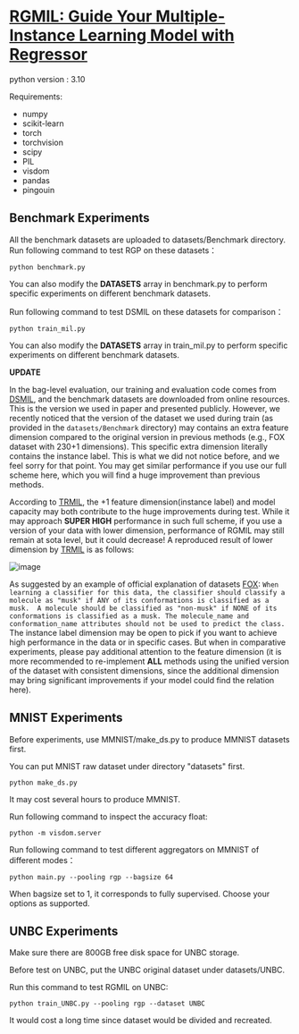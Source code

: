 
# [RGMIL: Guide Your Multiple-Instance Learning Model with Regressor](https://proceedings.neurips.cc/paper_files/paper/2023/hash/6feb9b30798abcfae937760d183605e1-Abstract-Conference.html)

python version : 3.10

Requirements:
- numpy
- scikit-learn
- torch
- torchvision
- scipy
- PIL 
- visdom
- pandas
- pingouin

## Benchmark Experiments

All the benchmark datasets are uploaded to datasets/Benchmark directory.
Run following command to test RGP on these datasets：

```python benchmark.py```

You can also modify the **DATASETS** array in benchmark.py to perform specific experiments on different benchmark datasets.

Run following command to test DSMIL on these datasets for comparison：

```python train_mil.py```

You can also modify the **DATASETS** array in train_mil.py to perform specific experiments on different benchmark datasets.


**UPDATE**

In the bag-level evaluation, our training and evaluation code comes from [DSMIL](https://github.com/binli123/dsmil-wsi), and the benchmark datasets are downloaded from online resources. This is the version we used in paper and presented publicly. However, we recently noticed that the version of the dataset we used during train (as provided in the `datasets/Benchmark` directory) may contains an extra feature dimension compared to the original version in previous methods (e.g., FOX dataset with 230+1 dimensions).  This specific extra dimension literally contains the instance label. This is what we did not notice before, and we feel sorry for that point. You may get similar performance if you use our full scheme here, which you will find a huge improvement than previous methods. 


According to [TRMIL](https://arxiv.org/abs/2307.14025), the +1 feature dimension(instance label) and model capacity may both contribute to the huge improvements during test. While it may approach **SUPER HIGH** performance in such full scheme, if you use a version of your data with lower dimension, performance of RGMIL may still remain at sota level, but it could decrease! A reproduced result of lower dimension by [TRMIL](https://arxiv.org/abs/2307.14025) is as follows:

![image](https://github.com/user-attachments/assets/44f6a61b-bd1c-43a5-803e-7549b6360fe8)


As suggested by an example of official explanation of datasets [FOX](https://archive.ics.uci.edu/dataset/74/musk+version+1): `When learning a classifier for this data, the classifier should classify a molecule as "musk" if ANY of its conformations is classified as a musk.  A molecule should be classified as "non-musk" if NONE of its conformations is classified as a musk. The molecule_name and conformation_name attributes should not be used to predict the class.` The instance label dimension may be open to pick if you want to achieve high performance in the data or in specific cases. But when in comparative experiments, please pay additional attention to the feature dimension (it is more recommended to re-implement **ALL** methods using the unified version of the dataset with consistent dimensions, since the additional dimension may bring significant improvements if your model could find the relation here). 

## MNIST Experiments

Before experiments, use MMNIST/make_ds.py to produce MMNIST datasets first.

You can put MNIST raw dataset under directory "datasets" first.

```python make_ds.py```

It may cost several hours to produce MMNIST.

Run following command to inspect the accuracy float:

```python -m visdom.server```

Run following command to test different aggregators on MMNIST of different modes：

```python main.py --pooling rgp --bagsize 64```

When bagsize set to 1, it corresponds to fully supervised. Choose your options as supported.



## UNBC Experiments
Make sure there are 800GB free disk space for UNBC storage.

Before test on UNBC, put the UNBC original dataset under datasets/UNBC.

Run this command to test RGMIL on UNBC:

```python train_UNBC.py --pooling rgp --dataset UNBC```

It would cost a long time since dataset would be divided and recreated.




